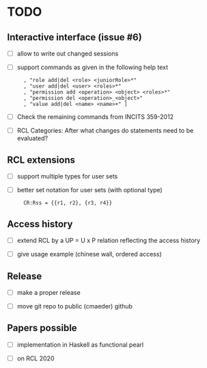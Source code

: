 # TODO

## Interactive interface (issue #6)

- [ ] allow to write out changed sessions

- [ ] support commands as given in the following help text

        , "role add|del <role> <juniorRole>*"
        , "user add|del <user> <roles>*"
        , "permission add <operation> <object> <roles>*"
        , "permission del <operation>_<object>"
        , "value add|del <name> <name>+" ]

- [ ] Check the remaining commands from INCITS 359-2012

- [ ] RCL Categories: After what changes do statements need to be
  evaluated?

## RCL extensions

- [ ] support multiple types for user sets

- [ ] better set notation for user sets (with optional type)

        CR:Rss = {{r1, r2}, {r3, r4}}

## Access history

- [ ] extend RCL by a UP = U x P relation reflecting the access
  history

- [ ] give usage example (chinese wall, ordered access)

## Release

- [ ] make a proper release

- [ ] move git repo to public (cmaeder) github

## Papers possible

- [ ] implementation in Haskell as functional pearl

- [ ] on RCL 2020
